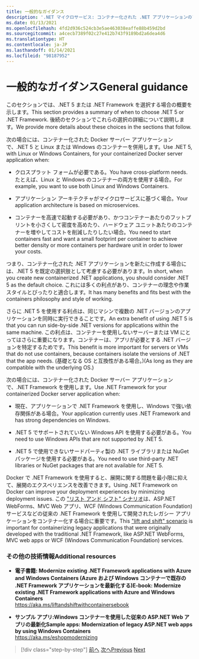 ```yaml
---
title: 一般的なガイダンス
description: '.NET マイクロサービス: コンテナー化された .NET アプリケーションのアーキテクチャ | 一般的なガイダンス'
ms.date: 01/13/2021
ms.openlocfilehash: 4fd2d936c524cb3e5ae463038eaffe88b459d2bd
ms.sourcegitcommit: a4cecb7389f02c27e412b743f9189bd2a6dea4d6
ms.translationtype: HT
ms.contentlocale: ja-JP
ms.lasthandoff: 01/14/2021
ms.locfileid: "98187952"
---
```

# <a name="general-guidance"></a><span data-ttu-id="90018-103">一般的なガイダンス</span><span class="sxs-lookup"><span data-stu-id="90018-103">General guidance</span></span>

<span data-ttu-id="90018-104">このセクションでは、.NET 5 または .NET Framework を選択する場合の概要を示します。</span><span class="sxs-lookup"><span data-stu-id="90018-104">This section provides a summary of when to choose .NET 5 or .NET Framework.</span></span> <span data-ttu-id="90018-105">後続のセクションでこれらの選択の詳細について説明します。</span><span class="sxs-lookup"><span data-stu-id="90018-105">We provide more details about these choices in the sections that follow.</span></span>

<span data-ttu-id="90018-106">次の場合には、コンテナー化された Docker サーバー アプリケーションで、.NET 5 と Linux または Windows のコンテナーを併用します。</span><span class="sxs-lookup"><span data-stu-id="90018-106">Use .NET 5, with Linux or Windows Containers, for your containerized Docker server application when:</span></span>

- <span data-ttu-id="90018-107">クロスプラット フォームが必要である。</span><span class="sxs-lookup"><span data-stu-id="90018-107">You have cross-platform needs.</span></span> <span data-ttu-id="90018-108">たとえば、Linux と Windows のコンテナーの両方を使用する場合。</span><span class="sxs-lookup"><span data-stu-id="90018-108">For example, you want to use both Linux and Windows Containers.</span></span>

- <span data-ttu-id="90018-109">アプリケーション アーキテクチャがマイクロサービスに基づく場合。</span><span class="sxs-lookup"><span data-stu-id="90018-109">Your application architecture is based on microservices.</span></span>

- <span data-ttu-id="90018-110">コンテナーを高速で起動する必要があり、かつコンテナーあたりのフットプリントを小さくして密度を高めたり、ハードウェア ユニットあたりのコンテナーを増やしてコストを削減したりしたい場合。</span><span class="sxs-lookup"><span data-stu-id="90018-110">You need to start containers fast and want a small footprint per container to achieve better density or more containers per hardware unit in order to lower your costs.</span></span>

<span data-ttu-id="90018-111">つまり、コンテナー化された .NET アプリケーションを新たに作成する場合には、.NET 5 を既定の選択肢として考慮する必要があります。</span><span class="sxs-lookup"><span data-stu-id="90018-111">In short, when you create new containerized .NET applications, you should consider .NET 5 as the default choice.</span></span> <span data-ttu-id="90018-112">これには多くの利点があり、コンテナーの理念や作業スタイルとぴったりと適合します。</span><span class="sxs-lookup"><span data-stu-id="90018-112">It has many benefits and fits best with the containers philosophy and style of working.</span></span>

<span data-ttu-id="90018-113">さらに .NET 5 を使用する利点は、同じマシンで複数の .NET バージョンのアプリケーションを同時に実行できることです。</span><span class="sxs-lookup"><span data-stu-id="90018-113">An extra benefit of using .NET 5 is that you can run side-by-side .NET versions for applications within the same machine.</span></span> <span data-ttu-id="90018-114">この利点は、コンテナーを使用しないサーバーまたは VM にとってはさらに重要になります。コンテナーは、アプリが必要とする .NET バージョンを特定するためです。</span><span class="sxs-lookup"><span data-stu-id="90018-114">This benefit is more important for servers or VMs that do not use containers, because containers isolate the versions of .NET that the app needs.</span></span> <span data-ttu-id="90018-115">(基礎となる OS と互換性がある場合。)</span><span class="sxs-lookup"><span data-stu-id="90018-115">(As long as they are compatible with the underlying OS.)</span></span>

<span data-ttu-id="90018-116">次の場合には、コンテナー化された Docker サーバー アプリケーションで、.NET Framework を使用します。</span><span class="sxs-lookup"><span data-stu-id="90018-116">Use .NET Framework for your containerized Docker server application when:</span></span>

- <span data-ttu-id="90018-117">現在、アプリケーションで .NET Framework を使用し、Windows で強い依存関係がある場合。</span><span class="sxs-lookup"><span data-stu-id="90018-117">Your application currently uses .NET Framework and has strong dependencies on Windows.</span></span>

- <span data-ttu-id="90018-118">.NET 5 でサポートされていない Windows API を使用する必要がある。</span><span class="sxs-lookup"><span data-stu-id="90018-118">You need to use Windows APIs that are not supported by .NET 5.</span></span>

- <span data-ttu-id="90018-119">.NET 5 で使用できないサードパーティ製の .NET ライブラリまたは NuGet パッケージを使用する必要がある。</span><span class="sxs-lookup"><span data-stu-id="90018-119">You need to use third-party .NET libraries or NuGet packages that are not available for .NET 5.</span></span>

<span data-ttu-id="90018-120">Docker で .NET Framework を使用すると、展開に関する問題を最小限に抑えて、展開のエクスペリエンスを改善できます。</span><span class="sxs-lookup"><span data-stu-id="90018-120">Using .NET Framework on Docker can improve your deployment experiences by minimizing deployment issues.</span></span> <span data-ttu-id="90018-121">この ["リスト アンド シフト" シナリオ](https://aka.ms/liftandshiftwithcontainersebook)は、ASP.NET WebForms、MVC Web アプリ、WCF (Windows Communication Foundation) サービスなどの従来の .NET Framework を使用して開発されたレガシー アプリケーションをコンテナー化する場合に重要です。</span><span class="sxs-lookup"><span data-stu-id="90018-121">This ["lift and shift" scenario](https://aka.ms/liftandshiftwithcontainersebook) is important for containerizing legacy applications that were originally developed with the traditional .NET Framework, like ASP.NET WebForms, MVC web apps or WCF (Windows Communication Foundation) services.</span></span>

### <a name="additional-resources"></a><span data-ttu-id="90018-122">その他の技術情報</span><span class="sxs-lookup"><span data-stu-id="90018-122">Additional resources</span></span>

- <span data-ttu-id="90018-123">**電子書籍: Modernize existing .NET Framework applications with Azure and Windows Containers (Azure および Windows コンテナーで既存の .NET Framework アプリケーションを最新化する)**</span><span class="sxs-lookup"><span data-stu-id="90018-123">**E-book: Modernize existing .NET Framework applications with Azure and Windows Containers**</span></span>  
    <https://aka.ms/liftandshiftwithcontainersebook>

- <span data-ttu-id="90018-124">**サンプル アプリ:Windows コンテナーを使用した従来の ASP.NET Web アプリの最新化**</span><span class="sxs-lookup"><span data-stu-id="90018-124">**Sample apps: Modernization of legacy ASP.NET web apps by using Windows Containers**</span></span>  
    <https://aka.ms/eshopmodernizing>

>[!div class="step-by-step"]
><span data-ttu-id="90018-125">[前へ](index.md)
>[次へ](net-core-container-scenarios.md)</span><span class="sxs-lookup"><span data-stu-id="90018-125">[Previous](index.md)
[Next](net-core-container-scenarios.md)</span></span>
